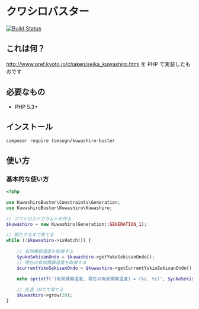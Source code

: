 # クワシロバスター

[![Build Status](https://travis-ci.org/tsmsogn/KuwashiroBuster.svg?branch=master)](https://travis-ci.org/tsmsogn/KuwashiroBuster)

## これは何？

http://www.pref.kyoto.jp/chaken/seika_kuwashiro.html を PHP で実装したものです

## 必要なもの

- PHP 5.3+

## インストール

```shell
composer require tsmsogn/kuwashiro-buster
```

## 使い方

### 基本的な使い方

```php
<?php

use KuwashiroBuster\Constraints\Generation;
use KuwashiroBuster\Kuwashiro\Kuwashiro;

// クワシロカイガラムシを作る
$kuwashiro = new Kuwashiro(Generation::GENERATION_1);

// 孵化するまで育てる
while (!$kuwashiro->isHatch()) {
    
    // 有効積算温度を取得する
    $yukoSekisanOndo = $kuwashiro->getYukoSekisanOndo();
    // 現在の有効積算温度を取得する
    $currentYukoSekisanOndo = $kuwashiro->getCurrentYukioSekisanOndo();
    
    echo sprintf('(有効積算温度, 現在の有効積算温度) = (%s, %s)', $yukoSekisanOndo, $currentYukoSekisanOndo) . "\n";

    // 気温 20℃で育てる
    $kuwashiro->grow(20);
}
```
